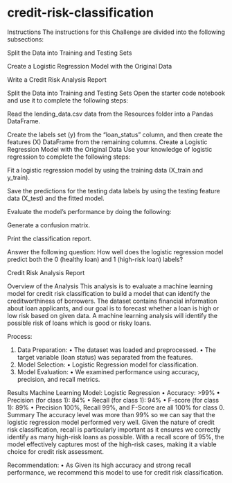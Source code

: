 # credit-risk-classification
Instructions
The instructions for this Challenge are divided into the following subsections:

Split the Data into Training and Testing Sets

Create a Logistic Regression Model with the Original Data

Write a Credit Risk Analysis Report

Split the Data into Training and Testing Sets
Open the starter code notebook and use it to complete the following steps:

Read the lending_data.csv data from the Resources folder into a Pandas DataFrame.

Create the labels set (y) from the “loan_status” column, and then create the features (X) DataFrame from the remaining columns.
Create a Logistic Regression Model with the Original Data
Use your knowledge of logistic regression to complete the following steps:

Fit a logistic regression model by using the training data (X_train and y_train).

Save the predictions for the testing data labels by using the testing feature data (X_test) and the fitted model.

Evaluate the model’s performance by doing the following:

Generate a confusion matrix.

Print the classification report.

Answer the following question: How well does the logistic regression model predict both the 0 (healthy loan) and 1 (high-risk loan) labels?


Credit Risk Analysis Report

Overview of the Analysis 
This analysis is to evaluate a machine learning model for credit risk classification to build a model that can identify the creditworthiness of borrowers. The dataset contains financial information about loan applicants, and our goal is to forecast whether a loan is high or low risk based on given data. A machine learning analysis will identify the possible risk of loans which is good or risky loans.

Process: 
1. Data Preparation: 
•	The dataset was loaded and preprocessed.
•	The target variable (loan status) was separated from the features. 
2. Model Selection: 
•	Logistic Regression model for classification. 
3. Model Evaluation: 
•	We examined performance using accuracy, precision, and recall metrics. 

Results 
Machine Learning Model: Logistic Regression 
•	Accuracy: >99% 
•	Precision (for class 1): 84% 
•	Recall (for class 1): 94% 
•	F-score (for class 1): 89%
•	Precision 100%, Recall 99%, and F-Score are all 100% for class 0.
Summary
 The accuracy level was more than 99% so we can say that the logistic regression model performed very well. Given the nature of credit risk classification, recall is particularly important as it ensures we correctly identify as many high-risk loans as possible. With a recall score of 95%, the model effectively captures most of the high-risk cases, making it a viable choice for credit risk assessment. 

Recommendation: 
•	As Given its high accuracy and strong recall performance, we recommend this model to use for credit risk classification. 
